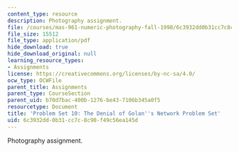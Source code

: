 ```yaml
---
content_type: resource
description: Photography assignment.
file: /courses/mas-961-numeric-photography-fall-1998/6c3932dd0b31cc7c8c90f49c56ea145d_ps10.pdf
file_size: 15512
file_type: application/pdf
hide_download: true
hide_download_original: null
learning_resource_types:
- Assignments
license: https://creativecommons.org/licenses/by-nc-sa/4.0/
ocw_type: OCWFile
parent_title: Assignments
parent_type: CourseSection
parent_uid: b70d7bac-400b-1276-be43-7106b345a0f5
resourcetype: Document
title: 'Problem Set 10: The Denial of Golan''s Network Problem Set'
uid: 6c3932dd-0b31-cc7c-8c90-f49c56ea145d
---
```

Photography assignment.